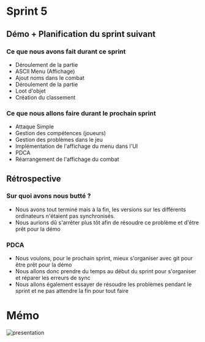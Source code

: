 # Sprint 5

## Démo + Planification du sprint suivant

### Ce que nous avons fait durant ce sprint

- Déroulement de la partie
- ASCII Menu (Affichage)
- Ajout noms dans le combat
- Déroulement de la partie
- Loot d'objet
- Création du classement

### Ce que nous allons faire durant le prochain sprint

- Attaque Simple
- Gestion des compétences (joueurs)
- Gestion des problèmes dans le jeu
- Implémentation de l'affichage du menu dans l'UI
- PDCA
- Réarrangement de l'affichage du combat

## Rétrospective

### Sur quoi avons nous butté ?
* Nous avons tout terminé mais à la fin, les versions sur les différents ordinateurs n'étaient pas synchronisés.
* Nous aurions dû s'arrêter plus tôt afin de résoudre ce problème et d'être prêt pour la démo

### PDCA

* Nous voulons, pour le prochain sprint, mieux s'organiser avec git pour être prêt pour la démo
* Nous allons donc prendre du temps au début du sprint pour s'organiser et réparer les erreurs de sync
* Nous allons également essayer de résoudre les problèmes pendant le sprint et ne pas attendre la fin pour tout faire

# Mémo
![presentation](doc/sprint-5/radiateur.jpg)
